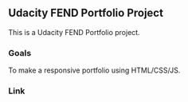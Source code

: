 ## Udacity FEND Portfolio Project

This is a Udacity FEND Portfolio project.

### Goals 

To make a responsive portfolio using HTML/CSS/JS.

### Link 

